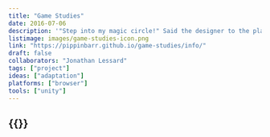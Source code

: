 ```yaml
---
title: "Game Studies"
date: 2016-07-06
description: '"Step into my magic circle!" Said the designer to the player! "There will be flow states! And narrative! And no ludology! Or no narrative and a lot of ludology! Whatever you prefer! It will be ergodic if not erotic! And it will be so immersive you just might drown in it!"'
listimage: images/game-studies-icon.png
link: "https://pippinbarr.github.io/game-studies/info/"
draft: false
collaborators: "Jonathan Lessard"
tags: ["project"]
ideas: ["adaptation"]
platforms: ["browser"]
tools: ["unity"]
---
```


## {{<param title >}}
